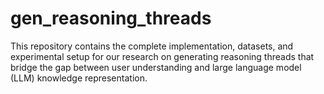 # gen_reasoning_threads
This repository contains the complete implementation, datasets, and experimental setup for our research on generating reasoning threads that bridge the gap between user understanding and large language model (LLM) knowledge representation.

